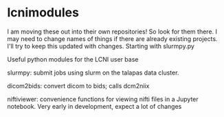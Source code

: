 # lcnimodules

I am moving these out into their own repositories! So look for them there. I may need to change names of things if there are already existing projects. I'll try to keep this updated with changes. Starting with slurmpy.py

Useful python modules for the LCNI user base

slurmpy: submit jobs using slurm on the talapas data cluster. 

dicom2bids: convert dicom to bids; calls dcm2niix

niftiviewer: convenience functions for viewing nifti files in a Jupyter notebook. Very early in development, expect a lot of changes
